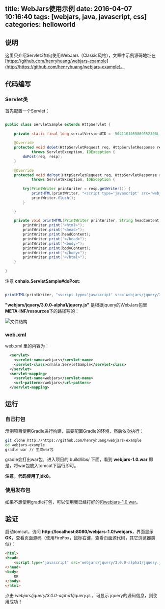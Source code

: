 title: WebJars使用示例
date: 2016-04-07 10:16:40
tags: [webjars, java, javascript, css]
categories: helloworld
---

## 说明

这里只介绍Servlet3如何使用WebJars（Classic风格），文章中示例源码地址在[https://github.com/henryhuang/webjars-example](http://https://github.com/henryhuang/webjars-example)。

## 代码编写

### Servlet类

首先配置一个Servlet：

``` java

public class ServletSample extends HttpServlet {
	
	private static final long serialVersionUID = -5041101055869552308L;
	
	@Override
	protected void doGet(HttpServletRequest req, HttpServletResponse resp)
			throws ServletException, IOException {
		doPost(req, resp);
	}
	
	@Override
	protected void doPost(HttpServletRequest req, HttpServletResponse resp)
			throws ServletException, IOException {
		
		try(PrintWriter printWriter = resp.getWriter()) {
			printHTML(printWriter, "<script type='javascript' src='webjars/jquery/3.0.0-alpha1/jquery.js'></script>", "OK");
			printWriter.flush();
		}

	}
	
	private void printHTML(PrintWriter printWriter, String headContent, String bodyContent) {
		printWriter.print("<html>");
		printWriter.print("<head>");
		printWriter.print(headContent);
		printWriter.print("</head>");
		printWriter.print("<body>");
		printWriter.print(bodyContent);
		printWriter.print("</body>");
		printWriter.print("</html>");
	}
	
}

```

注意 **cnhalo.ServletSample#doPost**:

``` java

printHTML(printWriter, "<script type='javascript' src='webjars/jquery/3.0.0-alpha1/jquery.js'></script>", "OK");

```

**"webjars/jquery/3.0.0-alpha1/jquery.js"** 是根据jquery的WebJars包里**META-INF/resources**下的路径写的：

![文件结构](http://77fkdd.com1.z0.glb.clouddn.com/image%2Fpng%2Fwebjars-lib-tree.png)

### web.xml

web.xml 里的内容为：

``` xml
  <servlet>
  	<servlet-name>webjars</servlet-name>
  	<servlet-class>cnhalo.ServletSample</servlet-class>
  </servlet>
  <servlet-mapping>
  	<servlet-name>webjars</servlet-name>
  	<url-pattern>/webjars</url-pattern>
  </servlet-mapping>
```

## 运行

### 自己打包

示例项目使用Gradle进行构建，需要配置Gradle的环境，然后依次执行：

``` bash
git clone http://https://github.com/henryhuang/webjars-example
cd webjars-example
gradle war // 生成war包
```

gradle会打出war包，进入项目的 build/libs/ 下面，看到 **webjars-1.0.war** 即是，将war包放入tomcat下运行即可。

**注意，代码使用了jdk8。**

### 使用发布包

如果不想使用gradle打包，可以使用我已经打好的包[webjars-1.0.war](https://github.com/henryhuang/webjars-example/releases/download/1.0/webjars-1.0.war)。

## 验证

启动tomcat，访问 **http://localhost:8080/webjars-1.0/webjars**，界面显示 **OK**，查看页面源码（使用FireFox，鼠标右键，查看页面源代码，其它浏览器类似）：

``` html
<html>
<head>
    <script type='javascript' src='webjars/jquery/3.0.0-alpha1/jquery.js'></script>
</head>
<body>
    OK
</body>
</html>
```

点击 *webjars/jquery/3.0.0-alpha1/jquery.js* ，可显示 jquery的源码信息，则使用成功！